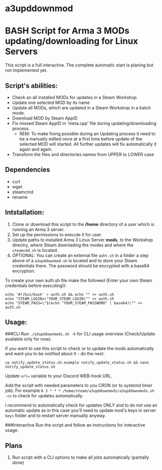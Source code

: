 # a3upddownmod
# BASH Script for Arma 3 MODs updating/downloading for Linux Servers 

This script is a full interactive. The complete automatic start is planing but not implemented yet.

## Script's abilities:
- Check an all installed MODs for updates in a Steam Workshop
- Update one selected MOD by its name
- Update all MODs, which are updated in a Steam Workshop in a batch mode.
- Download MOD by Steam AppID
- Fix missed Steam AppID in 'meta.cpp' file during updating/downloading process. 
  - REM: To make fixing possible during an Updating process it need to be a manually edited once at a first time before update of the selected MOD will started. All further updates will fix automatically it again and again.
- Transform the files and directories names from UPPER to LOWER case

## Dependencies
- curl
- wget
- steamcmd
- rename

## Intstallation: 
1. Clone or download this script to the **/home** directory of a user which is running an Arma 3 server.
2. Set up the permissions to execute it for user.
3. Update paths to installed Arma 3 Linux Server **mods**, to the Workshop directry, where Steam downlading the modes and where the `steamcmd.sh` is located.
4. OPTIONAL: You can create an external file `auht.sh` in a folder a step above of a `a3upddownmod.sh` is located and to store your Steam credentials there. The password should be encrypted with a base64 encryption.

To create your own auth.sh file make the followed (Enter your own Steam credentials before executing!):

```
echo '#!/bin/bash' > auth.sh && echo "" >> auth.sh
echo "STEAM_LOGIN=\"YOUR_STEAM_LOGIN\"" >> auth.sh
echo "STEAM_PASS=\"$(echo "YOUR_STEAM_PASSWORD" | base64)\"" >> auth.sh
```

## Usage: 

###CLI
Run `./a3upddownmods.sh -h` for CLI usage overview (Check/Update available only for now).

If you want to use this script to check or to update the mods automatically and want you to be notified about it - do the next:

```
cp notify_update_status.sh.example notify_update_status.sh && nano notify_update_status.sh
```

Update `url=` variable to your Discord WEB-hook URL.

Add the script with needed parameters to you CRON (or to systemd timer job). For example `0 3 * * * /home/steam/a3upddownmods/a3upddownmods.sh -cn` to check for updates automatically.

I recommend to automatically check for updates ONLY and to do not use an automatic update as in this case you'll need to update mod's keys in server `keys` folder and to restart server manually anyway.

###Interactive
Run the script and follow an instructions for interactive usage.

## Plans
1. Run script with a CLI options to make all jobs automatically (partially done)
